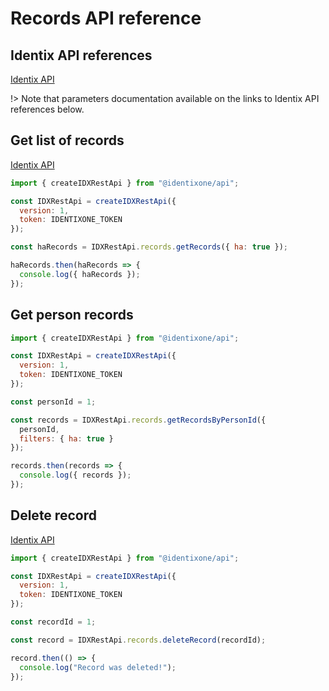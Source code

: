 # Records API reference

## Identix API references

[Identix API](https://kb.identix.one/#/records)

!> Note that parameters documentation available on the links to Identix API references below.

## Get list of records

[Identix API](https://kb.identix.one/#/records?id=records-request)

```js
import { createIDXRestApi } from "@identixone/api";

const IDXRestApi = createIDXRestApi({
  version: 1,
  token: IDENTIXONE_TOKEN
});

const haRecords = IDXRestApi.records.getRecords({ ha: true });

haRecords.then(haRecords => {
  console.log({ haRecords });
});
```

## Get person records

```js
import { createIDXRestApi } from "@identixone/api";

const IDXRestApi = createIDXRestApi({
  version: 1,
  token: IDENTIXONE_TOKEN
});

const personId = 1;

const records = IDXRestApi.records.getRecordsByPersonId({
  personId,
  filters: { ha: true }
});

records.then(records => {
  console.log({ records });
});
```

## Delete record

[Identix API](https://kb.identix.one/#/records?id=record-deleting)

```js
import { createIDXRestApi } from "@identixone/api";

const IDXRestApi = createIDXRestApi({
  version: 1,
  token: IDENTIXONE_TOKEN
});

const recordId = 1;

const record = IDXRestApi.records.deleteRecord(recordId);

record.then(() => {
  console.log("Record was deleted!");
});
```
